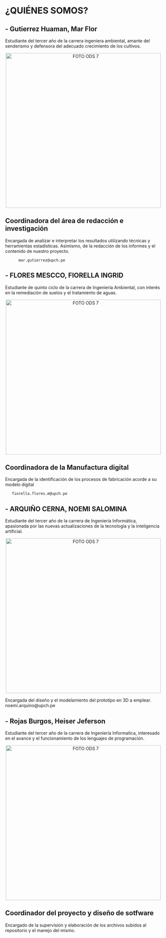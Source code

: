 # ¿QUIÉNES SOMOS?

 ## - Gutierrez Huaman, Mar Flor
 Estudiante del tercer año de la carrera ingeniera ambiental,  amante del senderismo y defensora del adecuado crecimiento de los cultivos.

<p align="center">
  <img src="https://i.postimg.cc/Fzyt6nrL/Mary.jpg)](https://postimg.cc/q6vZhwCJ)" alt="FOTO ODS 7" width="500px" />
</p>

 ## Coordinadora del área de redacción e investigación
 Encargada de analizar e interpretar los resultados utilizando técnicas y herramientas estadísticas. Asimismo, de la redacción de los informes y el contenido de nuestro proyecto.
        
          mar.gutierrez@upch.pe

 
 ## - FLORES MESCCO, FIORELLA INGRID 
 Estudiante de quinto ciclo de la carrera de Ingeniería Ambiental, con interés en la remediación de suelos y el tratamiento de aguas.

<p align="center">
  <img src="https://i.postimg.cc/cCrZ5cK7/fiore.jpg)](https://postimg.cc/gLFfx8Hr)" alt="FOTO ODS 7" width="500px" />
</p>

## Coordinadora de la  Manufactura digital
 Encargada de la identificación de los procesos de fabricación acorde a su modelo digital
      
       fiorella.flores.m@upch.pe
       
 
 ##  - ARQUIÑO CERNA, NOEMI SALOMINA
 Estudiante del tercer año de la carrera de Ingeniería Informática, apasionada por las nuevas 
 actualizaciones de la tecnología y la inteligencia artificial. 
 
<p align="center">
  <img src="https://i.postimg.cc/FRK7N3dz/mi-i.jpg)](https://postimg.cc/f36wv3vQ)" alt="FOTO ODS 7" width="500px" />
</p>
 Encargada del diseño y el modelamiento del prototipo en 3D a emplear.
       noemi.arquino@upch.pe

## - Rojas Burgos, Heiser Jeferson
Estudiante del tercer año de la carrera de Ingeniería Informatica, interesado en el avance y el funcionamiento de los lenguajes de programación.

<p align="center">
  <img src="https://i.postimg.cc/rF2Rtd7n/yeferson.jpg)](https://postimg.cc/CdJx3Khk)" alt="FOTO ODS 7" width="500px" />
</p>

## Coordinador del proyecto y diseño de sotfware
Encargado de la supervisión y elaboración de los archivos subidos al repositorio y el manejo del mismo.
